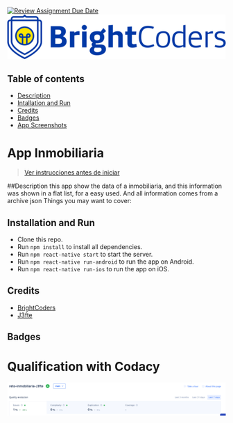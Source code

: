 [![Review Assignment Due Date](https://classroom.github.com/assets/deadline-readme-button-24ddc0f5d75046c5622901739e7c5dd533143b0c8e959d652212380cedb1ea36.svg)](https://classroom.github.com/a/EKaCILZ0)
![BrightCoders Logo](img/logo.png)
## Table of contents
- [Description](#description)
- [Intallation and Run](#intallation-and-run)
- [Credits](#credits)
- [Badges](#badges)
- [App Screenshots](#app-screenshots)
# App Inmobiliaria

> [Ver instrucciones antes de iniciar](./instructions.md)

##Description
this app show the data of a inmobiliaria, and this information was shown in a flat list, 
for a easy used. And all information comes from a archive json 
Things you may want to cover:

## Installation and Run
- Clone this repo.
- Run `npm install` to install all dependencies.
- Run `npm react-native start` to start the server.
- Run `npm react-native run-android` to run the app on Android.
- Run `npm react-native run-ios` to run the app on iOS.
## Credits
- [BrightCoders](http://www.brightcoders.com/)
- [J3fte](santillanabdiel0@gmail.com)
## Badges
# Qualification with Codacy
![Codacy Badge](img/reto-inmobiliaria.png)

